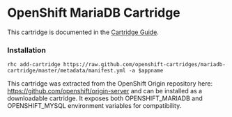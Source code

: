 # OpenShift MariaDB Cartridge
This cartridge is documented in the [Cartridge Guide](http://openshift.github.io/documentation/oo_cartridge_guide.html#mariadb).

### Installation
  
    rhc add-cartridge https://raw.github.com/openshift-cartridges/mariadb-cartridge/master/metadata/manifest.yml -a $appname
    
This cartridge was extracted from the OpenShift Origin repository here: https://github.com/openshift/origin-server and can be installed
as a downloadable cartridge.  It exposes both OPENSHIFT_MARIADB and OPENSHIFT_MYSQL environment variables for compatibility.
